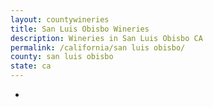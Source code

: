 ```yaml
---
layout: countywineries
title: San Luis Obisbo Wineries
description: Wineries in San Luis Obisbo CA
permalink: /california/san luis obisbo/
county: san luis obisbo
state: ca
---
```

-
